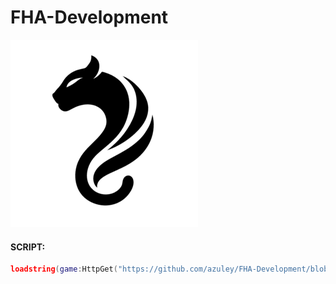 # FHA-Development

![logo](https://github.com/azuley/FHA-Development/blob/main/FHA%20Icon.png?raw=true)

#### SCRIPT:

```lua
loadstring(game:HttpGet("https://github.com/azuley/FHA-Development/blob/main/Beta-Test/Games/Brookhaven-V0.01.lua"))()
```

